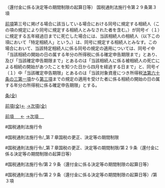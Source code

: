 （還付金に係る決定等の期間制限の起算日等）
国税通則法施行令第２９条第３項

[前項](国税通則法施行＿令＿第２９条第２項)第三号に掲げる場合に該当している場合における同号に規定する相続人（この項の規定により同号に規定する相続人とみなされた者を含む。）が同号イ（１）に規定する五年経過日までに死亡した場合には、当該相続人の相続人（以下この項において「特定相続人」という。）は、同号に規定する相続人とみなす。この場合において、当該特定相続人に係る同号の規定の適用については、同号イ中「当該相続の開始の日の属する年分の所得税に係る確定申告期限まで」とあり、及び「当該確定申告期限まで」とあるのは「当該相続人に係る被相続人の死亡による相続の開始があつたことを知つた日から四月を経過する日まで」と、同号イ（１）中「当該確定申告期限」とあるのは「当該対象資産につき所得税[法第六十条の三第一項](国税通則法＿＿＿＿＿第６０条の３第１項)から[第三項](国税通則法施行＿令＿第２９条第３項)までの規定の適用を受けた者に係る相続の開始の日の属する年分の所得税に係る確定申告期限」とする。

[条(全)](国税通則法施行＿令＿第２９条_.md)

[前項(全)←](国税通則法施行＿令＿第２９条第２項_.md)    [→次項(全)](国税通則法施行＿令＿第２９条第４項_.md)

[前項 　 ←](国税通則法施行＿令＿第２９条第２項.md)    [→次項 　 ](国税通則法施行＿令＿第２９条第４項.md)



#国税通則法施行令

#国税通則法施行令/_第７章国税の更正、決定等の期間制限

#国税通則法施行令/_第７章国税の更正、決定等の期間制限/第２９条（還付金に係る決定等の期間制限の起算日等）

#国税通則法施行令/第２９条（還付金に係る決定等の期間制限の起算日等）

#国税通則法施行令/第２９条（還付金に係る決定等の期間制限の起算日等）/第３項

